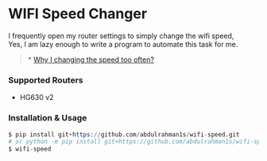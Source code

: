# WIFI Speed Changer
I frequently open my router settings to simply change the wifi speed, </br>
Yes, I am lazy enough to write a  program to automate this task for me.
> \* [Why I changing the speed too often?](https://www.reddit.com/r/Egypt/comments/x7b8lb/unlimited_internet_in_egypt/)

### Supported Routers
- HG630 v2

### Installation & Usage
```s
$ pip install git+https://github.com/abdulrahman1s/wifi-speed.git
# or python -m pip install git+https://github.com/abdulrahman1s/wifi-speed.git
$ wifi-speed
```